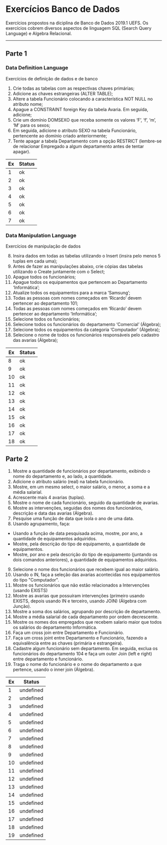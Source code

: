 # Exercícios Banco de Dados

Exercícios propostos na diciplina de Banco de Dados 2019.1 UEFS.
Os exercícios cobrem diversos aspectos de linguagem SQL (Search Query Language) e Algebra Relacional.
___

## Parte 1
### Data Definition Language

Exercícios de definição de dados e de banco

1. Crie todas as tabelas com as respectivas chaves primárias;
2. Adicione as chaves estrangeiras (ALTER TABLE);
3. Altere a tabela Funcionário colocando a característica NOT NULL no atributo nome;
4. Apague a CONSTRAINT foreign Key da tabela Avaria. Em seguida, adicione;
5. Crie um domínio DOMSEXO que receba somente os valores ‘F’, ‘f’, ‘m’, ‘M’ para os sexos;
6. Em seguida, adicione o atributo SEXO na tabela Funcionário, pertencente ao domínio criado anteriormente;
7. Tente apagar a tabela Departamento com a opção RESTRICT (lembre-se de relacionar Empregado a algum departamento antes de tentar apagar).

Ex | Status
--- | ---
1 | ok
2 | ok
3 | ok
4 | ok
5 | ok
6 | ok
7 | ok


### Data Manipulation Language

Exercícios de manipulação de dados

8. Insira dados em todas as tabelas utilizando o Insert (insira pelo menos 5 tuplas em cada uma);
9. Antes de fazer as manipulações abaixo, crie cópias das tabelas utilizando o Create juntamente com o Select;
10. Apague todos os funcionários;
11. Apague todos os equipamentos que pertencem ao Departamento ‘Informática’;
12. Atualize todos os equipamentos para a marca ‘Samsung’;
13. Todas as pessoas com nomes começados em ‘Ricardo’ devem pertencer ao departamento 101;
14. Todas as pessoas com nomes começados em ‘Ricardo’ devem pertencer ao departamento ‘Informática’;
15. Selecione todos os funcionários;
16. Selecione todos os funcionários do departamento ‘Comercial’ (Álgebra);
17. Selecione todos os equipamentos da categoria ‘Computador’ (Álgebra);
18. Selecione o nome de todos os funcionários responsáveis pelo cadastro das avarias (Álgebra);

 Ex | Status
--- | ---
  8 | ok
  9 | ok
 10 | ok
 11 | ok
 12 | ok
 13 | ok
 14 | ok
 15 | ok
 16 | ok
 17 | ok
 18 | ok

## Parte 2

1. Mostre a quantidade de funcionários por departamento, exibindo o nome do departamento e, ao lado, a quantidade.
2. Adicione o atributo salário (real) na tabela funcionário.
3. Mostre, em um mesmo select, o maior salário, o menor, a soma e a média salarial.
4. Acrescente mais 4 avarias (tuplas).
5. Mostre o nome de cada funcionário, seguido da quantidade de avarias.
6. Mostre as intervenções, seguidas dos nomes dos funcionários, descrição e data das avarias (Álgebra).
7. Pesquise uma função de data que isola o ano de uma data.
8. Usando agrupamento, faça:
+ Usando a função de data pesquisada acima, mostre, por ano, a quantidade de equipamentos adquiridos.
+ Mostre, pela descrição do tipo de equipamento, a quantidade de equipamentos.
+ Mostre, por ano e pela descrição do tipo de equipamento (juntando os dois comandos anteriores), a quantidade de equipamentos adquiridos.
9. Selecione o nome dos funcionários que recebem igual ao maior salário.
10. Usando o IN, faça a seleção das avarias acontecidas nos equipamentos do tipo "Computador".
11. Mostre os funcionários que não estão relacionados a Intervenções (usando EXISTS)
12. Mostre as avarias que possuíram intervenções (primeiro usando EXISTS, depois usando IN e terceiro, usando JOIN) (Álgebra com Junção).
13. Mostre a soma dos salários, agrupando por descrição de departamento.
14. Mostre a média salarial de cada departamento por ordem decrescente.
15. Mostre os nomes dos empregados que recebem salario maior que todos os salários do departamento Informática.
16. Faça um cross join entre Departamento e Funcionário.
17. Faça um cross joint entre Departamento e Funcionário, fazendo a equivalência entre as chaves (primária e estrangeira).
18. Cadastre algum funcionário sem departamento. Em seguida, exclua os funcionários do departamento 104 e faça um outer Join (left e right) entre departamento e funcionário.
19. Traga o nome do funcionário e o nome do departamento a que pertence, usando o inner join (Álgebra).

 Ex | Status
--- | ---
  1 | undefined
  2 | undefined
  3 | undefined
  4 | undefined
  5 | undefined
  6 | undefined
  7 | undefined
  8 | undefined
  9 | undefined
 10 | undefined
 11 | undefined
 12 | undefined
 13 | undefined
 14 | undefined
 15 | undefined
 16 | undefined
 17 | undefined
 18 | undefined
 19 | undefined